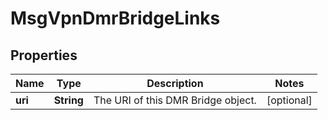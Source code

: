 

# MsgVpnDmrBridgeLinks


## Properties

| Name | Type | Description | Notes |
|------------ | ------------- | ------------- | -------------|
|**uri** | **String** | The URI of this DMR Bridge object. |  [optional] |



